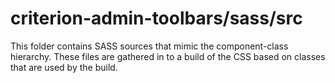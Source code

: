 # criterion-admin-toolbars/sass/src

This folder contains SASS sources that mimic the component-class hierarchy. These files
are gathered in to a build of the CSS based on classes that are used by the build.
